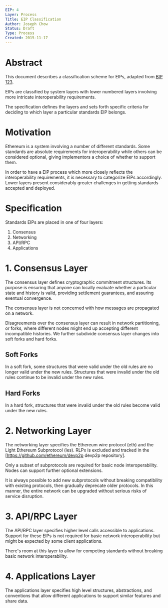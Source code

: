 ```yaml
---
EIP: 4
Layer: Process
Title: EIP Classification
Author: Joseph Chow
Status: Draft
Type: Process
Created: 2015-11-17
---
```


# Abstract

This document describes a classification scheme for EIPs, adapted from [BIP 123](https://github.com/bitcoin/bips/blob/master/bip-0123.mediawiki).

EIPs are classified by system layers with lower numbered layers involving more intricate interoperability requirements.

The specification defines the layers and sets forth specific criteria for deciding to which layer a particular standards EIP belongs.

# Motivation

Ethereum is a system involving a number of different standards. Some standards are absolute requirements for interoperability while others can be considered optional, giving implementors a choice of whether to support them.

In order to have a EIP process which more closely reflects the interoperability requirements, it is necessary to categorize EIPs accordingly. Lower layers present considerably greater challenges in getting standards accepted and deployed.

# Specification

Standards EIPs are placed in one of four layers:

1. Consensus
2. Networking
3. API/RPC
4. Applications

# 1. Consensus Layer

The consensus layer defines cryptographic commitment structures. Its purpose is ensuring that anyone can locally evaluate whether a particular state and history is valid, providing settlement guarantees, and assuring eventual convergence.

The consensus layer is not concerned with how messages are propagated on a network.

Disagreements over the consensus layer can result in network partitioning, or forks, where different nodes might end up accepting different incompatible histories. We further subdivide consensus layer changes into soft forks and hard forks.

## Soft Forks

In a soft fork, some structures that were valid under the old rules are no longer valid under the new rules. Structures that were invalid under the old rules continue to be invalid under the new rules.

## Hard Forks

In a hard fork, structures that were invalid under the old rules become valid under the new rules.

# 2. Networking Layer

The networking layer specifies the Ethereum wire protocol (eth) and the Light Ethereum Subprotocol (les).  RLPx is excluded and tracked in the [https://github.com/ethereum/devp2p devp2p repository].

Only a subset of subprotocols are required for basic node interoperability. Nodes can support further optional extensions.

It is always possible to add new subprotocols without breaking compatibility with existing protocols, then gradually deprecate older protocols. In this manner, the entire network can be upgraded without serious risks of service disruption.


# 3. API/RPC Layer

The API/RPC layer specifies higher level calls accessible to applications. Support for these EIPs is not required for basic network interoperability but might be expected by some client applications.

There's room at this layer to allow for competing standards without breaking basic network interoperability.

# 4. Applications Layer

The applications layer specifies high level structures, abstractions, and conventions that allow different applications to support similar features and share data.
